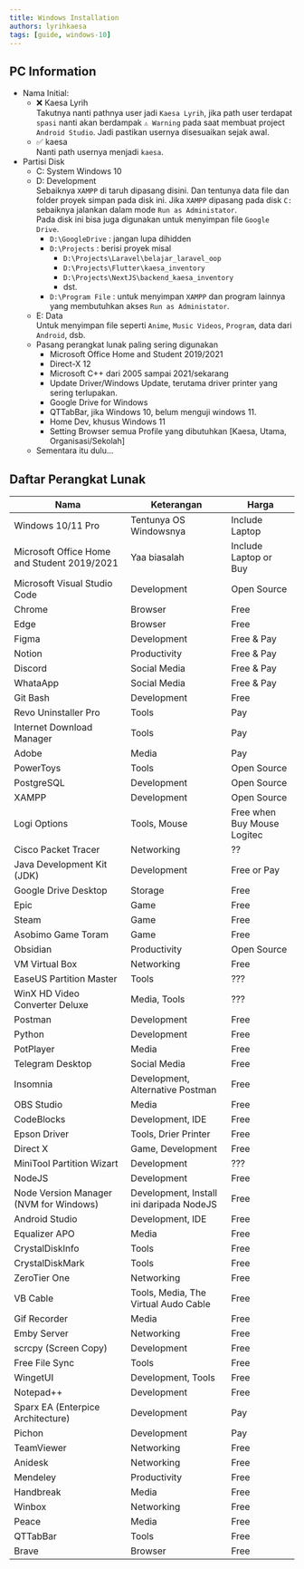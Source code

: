 ```yaml
---
title: Windows Installation
authors: lyrihkaesa
tags: [guide, windows-10]
---
```


## PC Information

- Nama Initial:
  - ❌ Kaesa Lyrih  
    Takutnya nanti pathnya user jadi `Kaesa Lyrih`, jika path user terdapat `spasi` nanti akan berdampak `⚠ Warning` pada saat membuat project `Android Studio`. Jadi pastikan usernya disesuaikan sejak awal.
  - ✅ kaesa  
    Nanti path usernya menjadi `kaesa`.
- Partisi Disk
  - C: System Windows 10
  - D: Development  
    Sebaiknya `XAMPP` di taruh dipasang disini. Dan tentunya data file dan folder proyek simpan pada disk ini. Jika `XAMPP` dipasang pada disk `C:` sebaiknya jalankan dalam mode `Run as Administator`.  
    Pada disk ini bisa juga digunakan untuk menyimpan file `Google Drive`.
    - `D:\GoogleDrive` : jangan lupa dihidden
    - `D:\Projects` : berisi proyek misal
      - `D:\Projects\Laravel\belajar_laravel_oop`
      - `D:\Projects\Flutter\kaesa_inventory`
      - `D:\Projects\NextJS\backend_kaesa_inventory`
      - dst.
    - `D:\Program File` : untuk menyimpan `XAMPP` dan program lainnya yang membutuhkan akses `Run as Administator`.
  - E: Data  
    Untuk menyimpan file seperti `Anime`, `Music Videos`, `Program`, data dari `Android`, dsb.
  - Pasang perangkat lunak paling sering digunakan
    - Microsoft Office Home and Student 2019/2021
    - Direct-X 12
    - Microsoft C++ dari 2005 sampai 2021/sekarang
    - Update Driver/Windows Update, terutama driver printer yang sering terlupakan.
    - Google Drive for Windows
    - QTTabBar, jika Windows 10, belum menguji windows 11.
    - Home Dev, khusus Windows 11
    - Setting Browser semua Profile yang dibutuhkan [Kaesa, Utama, Organisasi/Sekolah]
  - Sementara itu dulu...

<!--truncate-->

## Daftar Perangkat Lunak

| Nama                                        | Keterangan                               | Harga                       |
| ------------------------------------------- | ---------------------------------------- | --------------------------- |
| Windows 10/11 Pro                           | Tentunya OS Windowsnya                   | Include Laptop              |
| Microsoft Office Home and Student 2019/2021 | Yaa biasalah                             | Include Laptop or Buy       |
| Microsoft Visual Studio Code                | Development                              | Open Source                 |
| Chrome                                      | Browser                                  | Free                        |
| Edge                                        | Browser                                  | Free                        |
| Figma                                       | Development                              | Free & Pay                  |
| Notion                                      | Productivity                             | Free & Pay                  |
| Discord                                     | Social Media                             | Free & Pay                  |
| WhataApp                                    | Social Media                             | Free & Pay                  |
| Git Bash                                    | Development                              | Free                        |
| Revo Uninstaller Pro                        | Tools                                    | Pay                         |
| Internet Download Manager                   | Tools                                    | Pay                         |
| Adobe                                       | Media                                    | Pay                         |
| PowerToys                                   | Tools                                    | Open Source                 |
| PostgreSQL                                  | Development                              | Open Source                 |
| XAMPP                                       | Development                              | Open Source                 |
| Logi Options                                | Tools, Mouse                             | Free when Buy Mouse Logitec |
| Cisco Packet Tracer                         | Networking                               | ??                          |
| Java Development Kit (JDK)                  | Development                              | Free or Pay                 |
| Google Drive Desktop                        | Storage                                  | Free                        |
| Epic                                        | Game                                     | Free                        |
| Steam                                       | Game                                     | Free                        |
| Asobimo Game Toram                          | Game                                     | Free                        |
| Obsidian                                    | Productivity                             | Open Source                 |
| VM Virtual Box                              | Networking                               | Free                        |
| EaseUS Partition Master                     | Tools                                    | ???                         |
| WinX HD Video Converter Deluxe              | Media, Tools                             | ???                         |
| Postman                                     | Development                              | Free                        |
| Python                                      | Development                              | Free                        |
| PotPlayer                                   | Media                                    | Free                        |
| Telegram Desktop                            | Social Media                             | Free                        |
| Insomnia                                    | Development, Alternative Postman         | Free                        |
| OBS Studio                                  | Media                                    | Free                        |
| CodeBlocks                                  | Development, IDE                         | Free                        |
| Epson Driver                                | Tools, Drier Printer                     | Free                        |
| Direct X                                    | Game, Development                        | Free                        |
| MiniTool Partition Wizart                   | Development                              | ???                         |
| NodeJS                                      | Development                              | Free                        |
| Node Version Manager (NVM for Windows)      | Development, Install ini daripada NodeJS | Free                        |
| Android Studio                              | Development, IDE                         | Free                        |
| Equalizer APO                               | Media                                    | Free                        |
| CrystalDiskInfo                             | Tools                                    | Free                        |
| CrystalDiskMark                             | Tools                                    | Free                        |
| ZeroTier One                                | Networking                               | Free                        |
| VB Cable                                    | Tools, Media, The Virtual Audo Cable     | Free                        |
| Gif Recorder                                | Media                                    | Free                        |
| Emby Server                                 | Networking                               | Free                        |
| scrcpy (Screen Copy)                        | Development                              | Free                        |
| Free File Sync                              | Tools                                    | Free                        |
| WingetUI                                    | Development, Tools                       | Free                        |
| Notepad++                                   | Development                              | Free                        |
| Sparx EA (Enterpice Architecture)           | Development                              | Pay                         |
| Pichon                                      | Development                              | Pay                         |
| TeamViewer                                  | Networking                               | Free                        |
| Anidesk                                     | Networking                               | Free                        |
| Mendeley                                    | Productivity                             | Free                        |
| Handbreak                                   | Media                                    | Free                        |
| Winbox                                      | Networking                               | Free                        |
| Peace                                       | Media                                    | Free                        |
| QTTabBar                                    | Tools                                    | Free                        |
| Brave                                       | Browser                                  | Free                        | 
